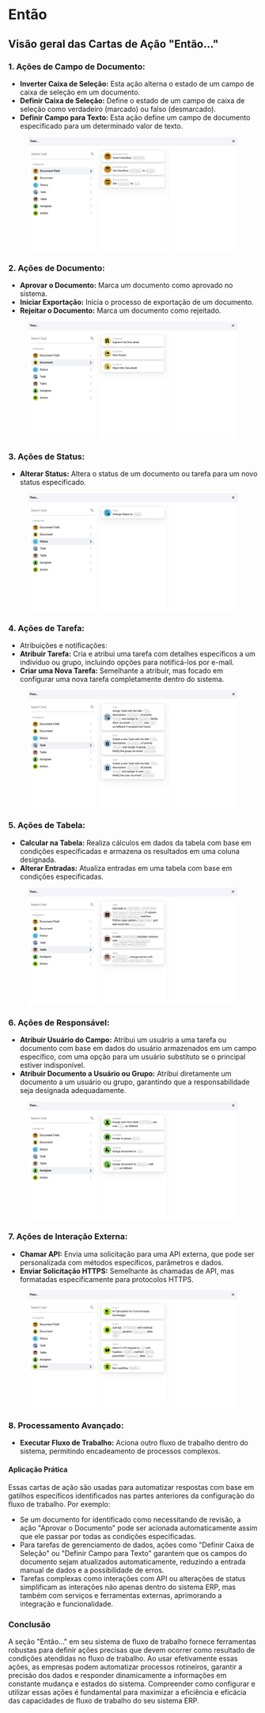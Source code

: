 # Então

## Visão geral das Cartas de Ação "Então..."

### **1. Ações de Campo de Documento:**

* **Inverter Caixa de Seleção:** Esta ação alterna o estado de um campo de caixa de seleção em um documento.
* **Definir Caixa de Seleção:** Define o estado de um campo de caixa de seleção como verdadeiro (marcado) ou falso (desmarcado).
* **Definir Campo para Texto:** Esta ação define um campo de documento especificado para um determinado valor de texto.

<figure><img src="../../.gitbook/assets/then1.png" alt=""><figcaption></figcaption></figure>

### **2. Ações de Documento:**

* **Aprovar o Documento:** Marca um documento como aprovado no sistema.
* **Iniciar Exportação:** Inicia o processo de exportação de um documento.
* **Rejeitar o Documento:** Marca um documento como rejeitado.

<figure><img src="../../.gitbook/assets/then2.png" alt=""><figcaption></figcaption></figure>

### **3. Ações de Status:**

* **Alterar Status:** Altera o status de um documento ou tarefa para um novo status especificado.

<figure><img src="../../.gitbook/assets/then3.png" alt=""><figcaption></figcaption></figure>

### **4. Ações de Tarefa:**

* Atribuições e notificações:
* **Atribuir Tarefa:** Cria e atribui uma tarefa com detalhes específicos a um indivíduo ou grupo, incluindo opções para notificá-los por e-mail.
* **Criar uma Nova Tarefa:** Semelhante a atribuir, mas focado em configurar uma nova tarefa completamente dentro do sistema.

<figure><img src="../../.gitbook/assets/then4.png" alt=""><figcaption></figcaption></figure>

### **5. Ações de Tabela:**

* **Calcular na Tabela:** Realiza cálculos em dados da tabela com base em condições especificadas e armazena os resultados em uma coluna designada.
* **Alterar Entradas:** Atualiza entradas em uma tabela com base em condições especificadas.

<figure><img src="../../.gitbook/assets/then5.png" alt=""><figcaption></figcaption></figure>

### **6. Ações de Responsável:**

* **Atribuir Usuário do Campo:** Atribui um usuário a uma tarefa ou documento com base em dados do usuário armazenados em um campo específico, com uma opção para um usuário substituto se o principal estiver indisponível.
* **Atribuir Documento a Usuário ou Grupo:** Atribui diretamente um documento a um usuário ou grupo, garantindo que a responsabilidade seja designada adequadamente.

<figure><img src="../../.gitbook/assets/then6.png" alt=""><figcaption></figcaption></figure>

### **7. Ações de Interação Externa:**

* **Chamar API:** Envia uma solicitação para uma API externa, que pode ser personalizada com métodos específicos, parâmetros e dados.
* **Enviar Solicitação HTTPS:** Semelhante às chamadas de API, mas formatadas especificamente para protocolos HTTPS.

<figure><img src="../../.gitbook/assets/then7.png" alt=""><figcaption></figcaption></figure>

### **8. Processamento Avançado:**

* **Executar Fluxo de Trabalho:** Aciona outro fluxo de trabalho dentro do sistema, permitindo encadeamento de processos complexos.

#### Aplicação Prática

Essas cartas de ação são usadas para automatizar respostas com base em gatilhos específicos identificados nas partes anteriores da configuração do fluxo de trabalho. Por exemplo:

* Se um documento for identificado como necessitando de revisão, a ação "Aprovar o Documento" pode ser acionada automaticamente assim que ele passar por todas as condições especificadas.
* Para tarefas de gerenciamento de dados, ações como "Definir Caixa de Seleção" ou "Definir Campo para Texto" garantem que os campos do documento sejam atualizados automaticamente, reduzindo a entrada manual de dados e a possibilidade de erros.
* Tarefas complexas como interações com API ou alterações de status simplificam as interações não apenas dentro do sistema ERP, mas também com serviços e ferramentas externas, aprimorando a integração e funcionalidade.

### Conclusão

A seção "Então..." em seu sistema de fluxo de trabalho fornece ferramentas robustas para definir ações precisas que devem ocorrer como resultado de condições atendidas no fluxo de trabalho. Ao usar efetivamente essas ações, as empresas podem automatizar processos rotineiros, garantir a precisão dos dados e responder dinamicamente a informações em constante mudança e estados do sistema. Compreender como configurar e utilizar essas ações é fundamental para maximizar a eficiência e eficácia das capacidades de fluxo de trabalho do seu sistema ERP.
